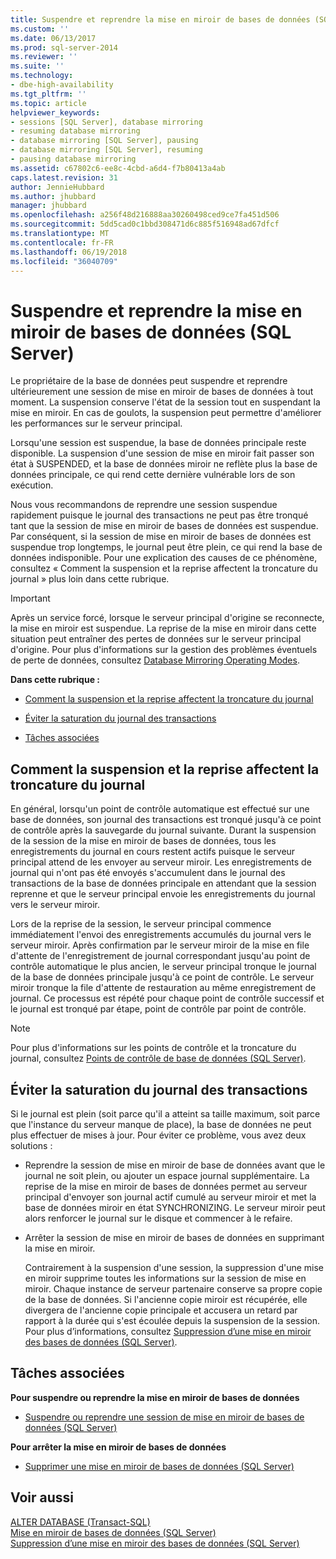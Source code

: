 ```yaml
---
title: Suspendre et reprendre la mise en miroir de bases de données (SQL Server) | Microsoft Docs
ms.custom: ''
ms.date: 06/13/2017
ms.prod: sql-server-2014
ms.reviewer: ''
ms.suite: ''
ms.technology:
- dbe-high-availability
ms.tgt_pltfrm: ''
ms.topic: article
helpviewer_keywords:
- sessions [SQL Server], database mirroring
- resuming database mirroring
- database mirroring [SQL Server], pausing
- database mirroring [SQL Server], resuming
- pausing database mirroring
ms.assetid: c67802c6-ee8c-4cbd-a6d4-f7b80413a4ab
caps.latest.revision: 31
author: JennieHubbard
ms.author: jhubbard
manager: jhubbard
ms.openlocfilehash: a256f48d216888aa30260498ced9ce7fa451d506
ms.sourcegitcommit: 5dd5cad0c1bbd308471d6c885f516948ad67dfcf
ms.translationtype: MT
ms.contentlocale: fr-FR
ms.lasthandoff: 06/19/2018
ms.locfileid: "36040709"
---
```

# <a name="pausing-and-resuming-database-mirroring-sql-server"></a>Suspendre et reprendre la mise en miroir de bases de données (SQL Server)
  Le propriétaire de la base de données peut suspendre et reprendre ultérieurement une session de mise en miroir de bases de données à tout moment. La suspension conserve l'état de la session tout en suspendant la mise en miroir. En cas de goulots, la suspension peut permettre d'améliorer les performances sur le serveur principal.  
  
 Lorsqu'une session est suspendue, la base de données principale reste disponible. La suspension d'une session de mise en miroir fait passer son état à SUSPENDED, et la base de données miroir ne reflète plus la base de données principale, ce qui rend cette dernière vulnérable lors de son exécution.  
  
 Nous vous recommandons de reprendre une session suspendue rapidement puisque le journal des transactions ne peut pas être tronqué tant que la session de mise en miroir de bases de données est suspendue. Par conséquent, si la session de mise en miroir de bases de données est suspendue trop longtemps, le journal peut être plein, ce qui rend la base de données indisponible. Pour une explication des causes de ce phénomène, consultez « Comment la suspension et la reprise affectent la troncature du journal » plus loin dans cette rubrique.  
  
> [!IMPORTANT]  
>  Après un service forcé, lorsque le serveur principal d'origine se reconnecte, la mise en miroir est suspendue. La reprise de la mise en miroir dans cette situation peut entraîner des pertes de données sur le serveur principal d'origine. Pour plus d'informations sur la gestion des problèmes éventuels de perte de données, consultez [Database Mirroring Operating Modes](database-mirroring-operating-modes.md).  
  
 **Dans cette rubrique :**  
  
-   [Comment la suspension et la reprise affectent la troncature du journal](#EffectOnLogTrunc)  
  
-   [Éviter la saturation du journal des transactions](#AvoidFullLog)  
  
-   [Tâches associées](#RelatedTasks)  
  
##  <a name="EffectOnLogTrunc"></a> Comment la suspension et la reprise affectent la troncature du journal  
 En général, lorsqu'un point de contrôle automatique est effectué sur une base de données, son journal des transactions est tronqué jusqu'à ce point de contrôle après la sauvegarde du journal suivante. Durant la suspension de la session de la mise en miroir de bases de données, tous les enregistrements du journal en cours restent actifs puisque le serveur principal attend de les envoyer au serveur miroir. Les enregistrements de journal qui n'ont pas été envoyés s'accumulent dans le journal des transactions de la base de données principale en attendant que la session reprenne et que le serveur principal envoie les enregistrements du journal vers le serveur miroir.  
  
 Lors de la reprise de la session, le serveur principal commence immédiatement l'envoi des enregistrements accumulés du journal vers le serveur miroir. Après confirmation par le serveur miroir de la mise en file d'attente de l'enregistrement de journal correspondant jusqu'au point de contrôle automatique le plus ancien, le serveur principal tronque le journal de la base de données principale jusqu'à ce point de contrôle. Le serveur miroir tronque la file d'attente de restauration au même enregistrement de journal. Ce processus est répété pour chaque point de contrôle successif et le journal est tronqué par étape, point de contrôle par point de contrôle.  
  
> [!NOTE]  
>  Pour plus d'informations sur les points de contrôle et la troncature du journal, consultez [Points de contrôle de base de données &#40;SQL Server&#41;](../../relational-databases/logs/database-checkpoints-sql-server.md).  
  
##  <a name="AvoidFullLog"></a> Éviter la saturation du journal des transactions  
 Si le journal est plein (soit parce qu'il a atteint sa taille maximum, soit parce que l'instance du serveur manque de place), la base de données ne peut plus effectuer de mises à jour. Pour éviter ce problème, vous avez deux solutions :  
  
-   Reprendre la session de mise en miroir de base de données avant que le journal ne soit plein, ou ajouter un espace journal supplémentaire. La reprise de la mise en miroir de bases de données permet au serveur principal d'envoyer son journal actif cumulé au serveur miroir et met la base de données miroir en état SYNCHRONIZING. Le serveur miroir peut alors renforcer le journal sur le disque et commencer à le refaire.  
  
-   Arrêter la session de mise en miroir de bases de données en supprimant la mise en miroir.  
  
     Contrairement à la suspension d'une session, la suppression d'une mise en miroir supprime toutes les informations sur la session de mise en miroir. Chaque instance de serveur partenaire conserve sa propre copie de la base de données. Si l'ancienne copie miroir est récupérée, elle divergera de l'ancienne copie principale et accusera un retard par rapport à la durée qui s'est écoulée depuis la suspension de la session. Pour plus d’informations, consultez [Suppression d’une mise en miroir des bases de données &#40;SQL Server&#41;](database-mirroring-sql-server.md).  
  
##  <a name="RelatedTasks"></a> Tâches associées  
 **Pour suspendre ou reprendre la mise en miroir de bases de données**  
  
-   [Suspendre ou reprendre une session de mise en miroir de bases de données &#40;SQL Server&#41;](pause-or-resume-a-database-mirroring-session-sql-server.md)  
  
 **Pour arrêter la mise en miroir de bases de données**  
  
-   [Supprimer une mise en miroir de bases de données &#40;SQL Server&#41;](remove-database-mirroring-sql-server.md)  
  
## <a name="see-also"></a>Voir aussi  
 [ALTER DATABASE &#40;Transact-SQL&#41;](/sql/t-sql/statements/alter-database-transact-sql)   
 [Mise en miroir de bases de données &#40;SQL Server&#41;](database-mirroring-sql-server.md)   
 [Suppression d’une mise en miroir des bases de données &#40;SQL Server&#41;](database-mirroring-sql-server.md)  
  
  
